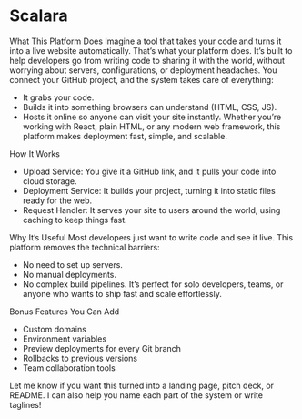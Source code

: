 # Scalara

 What This Platform Does
Imagine a tool that takes your code and turns it into a live website automatically. That’s what your platform does. It’s built to help developers go from writing code to sharing it with the world, without worrying about servers, configurations, or deployment headaches.
You connect your GitHub project, and the system takes care of everything:
- It grabs your code.
- Builds it into something browsers can understand (HTML, CSS, JS).
- Hosts it online so anyone can visit your site instantly.
Whether you’re working with React, plain HTML, or any modern web framework, this platform makes deployment fast, simple, and scalable.

 How It Works
- Upload Service: You give it a GitHub link, and it pulls your code into cloud storage.
- Deployment Service: It builds your project, turning it into static files ready for the web.
- Request Handler: It serves your site to users around the world, using caching to keep things fast.

 Why It’s Useful
Most developers just want to write code and see it live. This platform removes the technical barriers:
- No need to set up servers.
- No manual deployments.
- No complex build pipelines.
It’s perfect for solo developers, teams, or anyone who wants to ship fast and scale effortlessly.

 Bonus Features You Can Add
- Custom domains
- Environment variables
- Preview deployments for every Git branch
- Rollbacks to previous versions
- Team collaboration tools

Let me know if you want this turned into a landing page, pitch deck, or README. I can also help you name each part of the system or write taglines!

